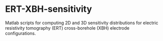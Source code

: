 # ERT-XBH-sensitivity
Matlab scripts for computing 2D and 3D sensitivity distributions for electric resistivity tomography (ERT) cross-borehole (XBH) electrode configurations.
